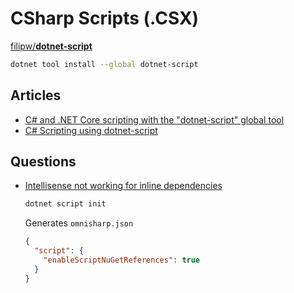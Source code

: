 # CSharp Scripts (.CSX)

[filipw/**dotnet-script**](https://github.com/filipw/dotnet-script)

```bash
dotnet tool install --global dotnet-script
```

## Articles

* [C# and .NET Core scripting with the "dotnet-script" global tool](https://www.hanselman.com/blog/c-and-net-core-scripting-with-the-dotnetscript-global-tool)
* [C# Scripting using dotnet-script](https://www.elliotdenolf.com/posts/csharp-scripting-using-dotnet-script/)

## Questions

* [Intellisense not working for inline dependencies](https://github.com/filipw/dotnet-script/issues/230)


  ```bash
  dotnet script init
  ```

  Generates `omnisharp.json`

  ```json
  {
    "script": {
      "enableScriptNuGetReferences": true
    }
  }
  ```

